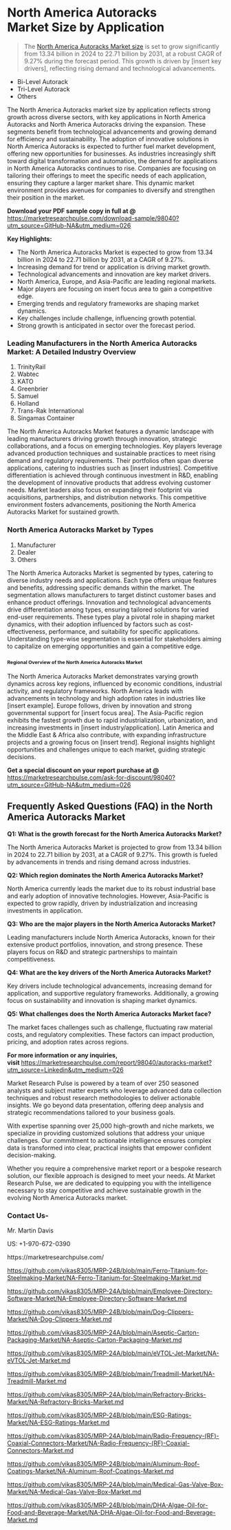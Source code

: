 
<h1>North America Autoracks Market&nbsp;Size by Application</h1><blockquote><p>The <a href="https://marketresearchpulse.com/download-sample/98040?utm_source=GitHub-NA&amp;utm_medium=026">North America Autoracks Market size</a> is set to grow significantly from 13.34 billion in 2024 to 22.71 billion by 2031, at a robust CAGR of 9.27% during the forecast period. This growth is driven by [insert key drivers], reflecting rising demand and technological advancements.</p></blockquote><ul><li>Bi-Level Autorack<li> Tri-Level Autorack<li> Others</li></ul><p>The North America Autoracks market size by application reflects strong growth across diverse sectors, with key applications in North America Autoracks and North America Autoracks driving the expansion. These segments benefit from technological advancements and growing demand for efficiency and sustainability. The adoption of innovative solutions in North America Autoracks is expected to further fuel market development, offering new opportunities for businesses. As industries increasingly shift toward digital transformation and automation, the demand for applications in North America Autoracks continues to rise. Companies are focusing on tailoring their offerings to meet the specific needs of each application, ensuring they capture a larger market share. This dynamic market environment provides avenues for companies to diversify and strengthen their position in the market.</p><p><strong>Download your PDF sample copy in full at @ </strong><a href="https://marketresearchpulse.com/download-sample/98040?utm_source=GitHub-NA&amp;utm_medium=026">https://marketresearchpulse.com/download-sample/98040?utm_source=GitHub-NA&amp;utm_medium=026</a></p><p><strong>Key Highlights: </strong></p><ul><li>The North America Autoracks Market is expected to grow from 13.34 billion in 2024 to 22.71 billion by 2031, at a CAGR of 9.27%.</li><li>Increasing demand for trend or application is driving market growth.</li><li>Technological advancements and innovation are key market drivers.</li><li>North America, Europe, and Asia-Pacific are leading regional markets.</li><li>Major players are focusing on insert focus area to gain a competitive edge.</li><li>Emerging trends and regulatory frameworks are shaping market dynamics.</li><li>Key challenges include challenge, influencing growth potential.</li><li>Strong growth is anticipated in sector over the forecast period.</li></ul><h3>Leading Manufacturers in the North America Autoracks Market: A Detailed Industry Overview</h3><ol><li>TrinityRail</li><li>Wabtec</li><li>KATO</li><li>Greenbrier</li><li>Samuel</li><li>Holland</li><li>Trans-Rak International</li><li>Singamas Container</li></ol><div class="flex max-w-full flex-col flex-grow"><div class="min-h-8 text-message flex w-full flex-col items-end gap-2 whitespace-normal break-words [.text-message+&amp;]:mt-5" dir="auto" data-message-author-role="assistant" data-message-id="fd8432e4-4910-450d-b182-61b7bfb0a01f" data-message-model-slug="gpt-4o"><div class="flex w-full flex-col gap-1 empty:hidden first:pt-[3px]"><div class="markdown prose w-full break-words dark:prose-invert light"><p>The North America Autoracks Market features a dynamic landscape with leading manufacturers driving growth through innovation, strategic collaborations, and a focus on emerging technologies. Key players leverage advanced production techniques and sustainable practices to meet rising demand and regulatory requirements. Their portfolios often span diverse applications, catering to industries such as [insert industries]. Competitive differentiation is achieved through continuous investment in R&amp;D, enabling the development of innovative products that address evolving customer needs. Market leaders also focus on expanding their footprint via acquisitions, partnerships, and distribution networks. This competitive environment fosters advancements, positioning the North America Autoracks Market for sustained growth.</p></div></div></div></div><h3>North America Autoracks Market by Types</h3><ol><li>Manufacturer<li> Dealer<li> Others</li></ol><div class="flex max-w-full flex-col flex-grow"><div class="min-h-8 text-message flex w-full flex-col items-end gap-2 whitespace-normal break-words [.text-message+&amp;]:mt-5" dir="auto" data-message-author-role="assistant" data-message-id="084470be-0bb7-4664-bddf-5156b4f41249" data-message-model-slug="gpt-4o-mini"><div class="flex w-full flex-col gap-1 empty:hidden first:pt-[3px]"><div class="markdown prose w-full break-words dark:prose-invert light"><p>The North America Autoracks Market is segmented by types, catering to diverse industry needs and applications. Each type offers unique features and benefits, addressing specific demands within the market. The segmentation allows manufacturers to target distinct customer bases and enhance product offerings. Innovation and technological advancements drive differentiation among types, ensuring tailored solutions for varied end-user requirements. These types play a pivotal role in shaping market dynamics, with their adoption influenced by factors such as cost-effectiveness, performance, and suitability for specific applications. Understanding type-wise segmentation is essential for stakeholders aiming to capitalize on emerging opportunities and gain a competitive edge.</p></div></div></div></div><h3><span style="font-size: 11px;">Regional Overview of the North America Autoracks Market</span></h3><div class="flex max-w-full flex-col flex-grow"><div class="min-h-8 text-message flex w-full flex-col items-end gap-2 whitespace-normal break-words [.text-message+&amp;]:mt-5" dir="auto" data-message-author-role="assistant" data-message-id="e9038762-ce64-4e30-91c9-9bd413514231" data-message-model-slug="gpt-4o-mini"><div class="flex w-full flex-col gap-1 empty:hidden first:pt-[3px]"><div class="markdown prose w-full break-words dark:prose-invert light"><p>The North America Autoracks Market demonstrates varying growth dynamics across key regions, influenced by economic conditions, industrial activity, and regulatory frameworks. North America leads with advancements in technology and high adoption rates in industries like [insert example]. Europe follows, driven by innovation and strong governmental support for [insert focus area]. The Asia-Pacific region exhibits the fastest growth due to rapid industrialization, urbanization, and increasing investments in [insert industry/application]. Latin America and the Middle East &amp; Africa also contribute, with expanding infrastructure projects and a growing focus on [insert trend]. Regional insights highlight opportunities and challenges unique to each market, guiding strategic decisions.</p></div></div></div></div><p><strong>Get a special discount on your report purchase at @ </strong><a href="https://marketresearchpulse.com/ask-for-discount/98040?utm_source=GitHub-NA&amp;utm_medium=026">https://marketresearchpulse.com/ask-for-discount/98040?utm_source=GitHub-NA&amp;utm_medium=026</a></p><h2>Frequently Asked Questions (FAQ) in the North America Autoracks Market</h2><p><strong>Q1: What is the growth forecast for the North America Autoracks Market?</strong></p><p>The North America Autoracks Market is projected to grow from 13.34 billion in 2024 to 22.71 billion by 2031, at a CAGR of 9.27%. This growth is fueled by advancements in trends and rising demand across industries.</p><p><strong>Q2: Which region dominates the North America Autoracks Market?</strong></p><p>North America currently leads the market due to its robust industrial base and early adoption of innovative technologies. However, Asia-Pacific is expected to grow rapidly, driven by industrialization and increasing investments in application.</p><p><strong>Q3: Who are the major players in the North America Autoracks Market?</strong></p><p>Leading manufacturers include North America Autoracks, known for their extensive product portfolios, innovation, and strong presence. These players focus on R&amp;D and strategic partnerships to maintain competitiveness.</p><p><strong>Q4: What are the key drivers of the North America Autoracks Market?</strong></p><p>Key drivers include technological advancements, increasing demand for application, and supportive regulatory frameworks. Additionally, a growing focus on sustainability and innovation is shaping market dynamics.</p><p><strong>Q5: What challenges does the North America Autoracks Market face?</strong></p><p>The market faces challenges such as challenge, fluctuating raw material costs, and regulatory complexities. These factors can impact production, pricing, and adoption rates across regions.</p><p><strong>For more information or any inquiries, visit&nbsp;</strong><a href="https://marketresearchpulse.com/report/98040/autoracks-market?utm_source=Linkedin&utm_medium=026">https://marketresearchpulse.com/report/98040/autoracks-market?utm_source=Linkedin&utm_medium=026</a></p><p>Market Research Pulse is powered by a team of over 250 seasoned analysts and subject matter experts who leverage advanced data collection techniques and robust research methodologies to deliver actionable insights. We go beyond data presentation, offering deep analysis and strategic recommendations tailored to your business goals.</p><p>With expertise spanning over 25,000 high-growth and niche markets, we specialize in providing customized solutions that address your unique challenges. Our commitment to actionable intelligence ensures complex data is transformed into clear, practical insights that empower confident decision-making.</p><p>Whether you require a comprehensive market report or a bespoke research solution, our flexible approach is designed to meet your needs. At Market Research Pulse, we are dedicated to equipping you with the intelligence necessary to stay competitive and achieve sustainable growth in the evolving North America Autoracks market.</p><h3><strong>Contact Us-</strong></h3><p>Mr. Martin Davis</p><p>US: +1-970-672-0390</p><p>https://marketresearchpulse.com/</p><p><a href="https://github.com/vikas8305/MRP-24B/blob/main/Ferro-Titanium-for-Steelmaking-Market/NA-Ferro-Titanium-for-Steelmaking-Market.md">https://github.com/vikas8305/MRP-24B/blob/main/Ferro-Titanium-for-Steelmaking-Market/NA-Ferro-Titanium-for-Steelmaking-Market.md</a></p><p><a href="https://github.com/vikas8305/MRP-24A/blob/main/Employee-Directory-Software-Market/NA-Employee-Directory-Software-Market.md">https://github.com/vikas8305/MRP-24A/blob/main/Employee-Directory-Software-Market/NA-Employee-Directory-Software-Market.md</a></p><p><a href="https://github.com/vikas8305/MRP-24B/blob/main/Dog-Clippers-Market/NA-Dog-Clippers-Market.md">https://github.com/vikas8305/MRP-24B/blob/main/Dog-Clippers-Market/NA-Dog-Clippers-Market.md</a></p><p><a href="https://github.com/vikas8305/MRP-24A/blob/main/Aseptic-Carton-Packaging-Market/NA-Aseptic-Carton-Packaging-Market.md">https://github.com/vikas8305/MRP-24A/blob/main/Aseptic-Carton-Packaging-Market/NA-Aseptic-Carton-Packaging-Market.md</a></p><p><a href="https://github.com/vikas8305/MRP-24A/blob/main/eVTOL-Jet-Market/NA-eVTOL-Jet-Market.md">https://github.com/vikas8305/MRP-24A/blob/main/eVTOL-Jet-Market/NA-eVTOL-Jet-Market.md</a></p><p><a href="https://github.com/vikas8305/MRP-24B/blob/main/Treadmill-Market/NA-Treadmill-Market.md">https://github.com/vikas8305/MRP-24B/blob/main/Treadmill-Market/NA-Treadmill-Market.md</a></p><p><a href="https://github.com/vikas8305/MRP-24A/blob/main/Refractory-Bricks-Market/NA-Refractory-Bricks-Market.md">https://github.com/vikas8305/MRP-24A/blob/main/Refractory-Bricks-Market/NA-Refractory-Bricks-Market.md</a></p><p><a href="https://github.com/vikas8305/MRP-24B/blob/main/ESG-Ratings-Market/NA-ESG-Ratings-Market.md">https://github.com/vikas8305/MRP-24B/blob/main/ESG-Ratings-Market/NA-ESG-Ratings-Market.md</a></p><p><a href="https://github.com/vikas8305/MRP-24A/blob/main/Radio-Frequency-(RF)-Coaxial-Connectors-Market/NA-Radio-Frequency-(RF)-Coaxial-Connectors-Market.md">https://github.com/vikas8305/MRP-24A/blob/main/Radio-Frequency-(RF)-Coaxial-Connectors-Market/NA-Radio-Frequency-(RF)-Coaxial-Connectors-Market.md</a></p><p><a href="https://github.com/vikas8305/MRP-24B/blob/main/Aluminum-Roof-Coatings-Market/NA-Aluminum-Roof-Coatings-Market.md">https://github.com/vikas8305/MRP-24B/blob/main/Aluminum-Roof-Coatings-Market/NA-Aluminum-Roof-Coatings-Market.md</a></p><p><a href="https://github.com/vikas8305/MRP-24A/blob/main/Medical-Gas-Valve-Box-Market/NA-Medical-Gas-Valve-Box-Market.md">https://github.com/vikas8305/MRP-24A/blob/main/Medical-Gas-Valve-Box-Market/NA-Medical-Gas-Valve-Box-Market.md</a></p><p><a href="https://github.com/vikas8305/MRP-24B/blob/main/DHA-Algae-Oil-for-Food-and-Beverage-Market/NA-DHA-Algae-Oil-for-Food-and-Beverage-Market.md">https://github.com/vikas8305/MRP-24B/blob/main/DHA-Algae-Oil-for-Food-and-Beverage-Market/NA-DHA-Algae-Oil-for-Food-and-Beverage-Market.md</a></p>
